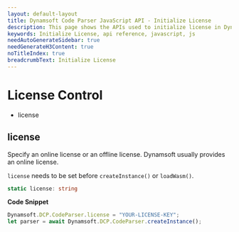 ```yaml
---
layout: default-layout
title: Dynamsoft Code Parser JavaScript API - Initialize License
description: This page shows the APIs used to initialize license in Dynamsoft Code Parser JavaScript SDK.
keywords: Initialize License, api reference, javascript, js
needAutoGenerateSidebar: true
needGenerateH3Content: true
noTitleIndex: true
breadcrumbText: Initialize License
---
```


# License Control

* license


## license

Specify an online license or an offline license. Dynamsoft usually provides an online license. 

`license` needs to be set before `createInstance()` or `loadWasm()`.

```typescript
static license: string
```

**Code Snippet**

```js
Dynamsoft.DCP.CodeParser.license = "YOUR-LICENSE-KEY";
let parser = await Dynamsoft.DCP.CodeParser.createInstance();
```